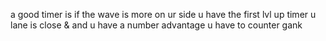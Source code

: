 a good timer is if
  the wave is more on ur side
  u have the first lvl up timer
  u lane is close & and u have a number advantage
  u have to counter gank